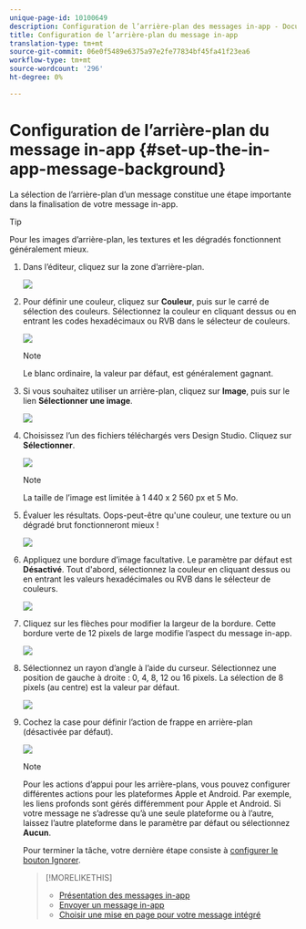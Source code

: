 ```yaml
---
unique-page-id: 10100649
description: Configuration de l’arrière-plan des messages in-app - Documents marketing - Documentation du produit
title: Configuration de l’arrière-plan du message in-app
translation-type: tm+mt
source-git-commit: 06e0f5489e6375a97e2fe77834bf45fa41f23ea6
workflow-type: tm+mt
source-wordcount: '296'
ht-degree: 0%

---
```



# Configuration de l’arrière-plan du message in-app {#set-up-the-in-app-message-background}

La sélection de l’arrière-plan d’un message constitue une étape importante dans la finalisation de votre message in-app.

>[!TIP]
>
>Pour les images d’arrière-plan, les textures et les dégradés fonctionnent généralement mieux.

1. Dans l’éditeur, cliquez sur la zone d’arrière-plan.

   ![](assets/image2016-5-9-8-3a38-3a1.png)

1. Pour définir une couleur, cliquez sur **Couleur**, puis sur le carré de sélection des couleurs. Sélectionnez la couleur en cliquant dessus ou en entrant les codes hexadécimaux ou RVB dans le sélecteur de couleurs.

   ![](assets/image2016-5-9-8-3a46-3a59.png)

   >[!NOTE]
   >
   >Le blanc ordinaire, la valeur par défaut, est généralement gagnant.

1. Si vous souhaitez utiliser un arrière-plan, cliquez sur **Image**, puis sur le lien **Sélectionner une image**.

   ![](assets/image2016-5-9-8-3a52-3a43.png)

1. Choisissez l’un des fichiers téléchargés vers Design Studio. Cliquez sur **Sélectionner**.

   ![](assets/image2016-5-9-9-3a0-3a2.png)

   >[!NOTE]
   >
   >La taille de l’image est limitée à 1 440 x 2 560 px et 5 Mo.

1. Évaluer les résultats. Oops-peut-être qu&#39;une couleur, une texture ou un dégradé brut fonctionneront mieux !

   ![](assets/image2016-5-9-9-3a2-3a33.png)

1. Appliquez une bordure d’image facultative. Le paramètre par défaut est **Désactivé**. Tout d&#39;abord, sélectionnez la couleur en cliquant dessus ou en entrant les valeurs hexadécimales ou RVB dans le sélecteur de couleurs.

   ![](assets/image2016-5-9-9-3a54-3a8.png)

1. Cliquez sur les flèches pour modifier la largeur de la bordure. Cette bordure verte de 12 pixels de large modifie l’aspect du message in-app.

   ![](assets/image2016-5-9-9-3a58-3a38.png)

1. Sélectionnez un rayon d’angle à l’aide du curseur. Sélectionnez une position de gauche à droite : 0, 4, 8, 12 ou 16 pixels. La sélection de 8 pixels (au centre) est la valeur par défaut.

   ![](assets/image2016-5-6-9-3a39-3a28.png)

1. Cochez la case pour définir l’action de frappe en arrière-plan (désactivée par défaut).

   ![](assets/image2016-5-9-10-3a6-3a10.png)

   >[!NOTE]
   >
   >Pour les actions d’appui pour les arrière-plans, vous pouvez configurer différentes actions pour les plateformes Apple et Android. Par exemple, les liens profonds sont gérés différemment pour Apple et Android. Si votre message ne s’adresse qu’à une seule plateforme ou à l’autre, laissez l’autre plateforme dans le paramètre par défaut ou sélectionnez **Aucun**.

   Pour terminer la tâche, votre dernière étape consiste à [configurer le bouton Ignorer](/help/marketo/product-docs/mobile-marketing/in-app-messages/creating-in-app-messages/set-up-the-dismiss-button-and-approve-the-message.md).

   >[!MORELIKETHIS]
   >
   >* [Présentation des messages in-app](/help/marketo/product-docs/mobile-marketing/in-app-messages/understanding-in-app-messages.md)
   >* [Envoyer un message in-app](/help/marketo/product-docs/mobile-marketing/in-app-messages/sending-your-in-app-message/send-your-in-app-message.md)
   >* [Choisir une mise en page pour votre message intégré](/help/marketo/product-docs/mobile-marketing/in-app-messages/creating-in-app-messages/choose-a-layout-for-your-in-app-message.md)

